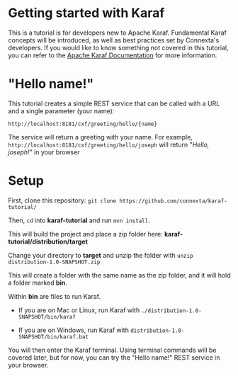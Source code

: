 # Getting started with Karaf
This is a tutorial is for developers new to Apache Karaf. Fundamental Karaf concepts will be introduced, as well
as best practices set by Connexta's developers. If you would like to know something not covered in this tutorial,
you can refer to the [Apache Karaf Documentation] for more information.

# "Hello name!"
This tutorial creates a simple REST service that can be called with a URL and a single parameter (your name): 

`http://localhost:8181/cxf/greeting/hello/{name}`

The service will return a greeting with your name.
For example, `http://localhost:8181/cxf/greeting/hello/joseph` will return "*Hello, joseph!*" in your browser

# Setup
First, clone this repository:
`git clone https://github.com/connexta/karaf-tutorial/`

Then, `cd` into **karaf-tutorial** and run `mvn install`. 

This will build the project and place a zip folder here:
**karaf-tutorial/distribution/target**

Change your directory to **target** and unzip the folder with `unzip distribution-1.0-SNAPSHOT.zip`

This will create a folder with the same name as the zip folder, and it will hold a folder marked **bin**.

Within **bin** are files to run Karaf.

* If you are on Mac or Linux, run Karaf with `./distribution-1.0-SNAPSHOT/bin/karaf`

* If you are on Windows, run Karaf with `distribution-1.0-SNAPSHOT/bin/karaf.bat`

You will then enter the Karaf terminal. Using terminal commands will be covered later, but for now, you can try the 
"Hello name!" REST service in your browser.


[Apache Karaf Documentation]: <http://karaf.apache.org/manual/latest/>
